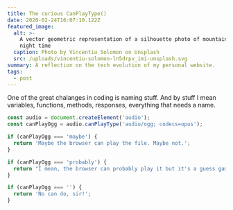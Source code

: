 ```yaml
---
title: The curious CanPlayType()
date: 2020-02-24T16:07:10.122Z
featured_image:
  alt: >-
    A vector geometric representation of a silhouette photo of mountain during
    night time
  caption: Photo by Vincentiu Solomon on Unsplash
  src: /uploads/vincentiu-solomon-ln5drpv_imi-unsplash.svg
summary: A reflection on the tech evolution of my personal website.
tags:
  - post
---
```

One of the great chalanges in coding is naming stuff. And by stuff I mean variables, functions, methods, responses, everything that needs a name.

```javascript
const audio = document.createElement('audio');
const canPlayOgg = audio.canPlayType('audio/ogg; codecs=opus');

if (canPlayOgg === 'maybe') {
  return 'Maybe the browser can play the file. Maybe not.';
}

if (canPlayOgg === 'probably') {
  return "I mean, the browser can probably play it but it's a guess game really.";
}

if (canPlayOgg === '') {
  return 'No can do, sir!';
}
```